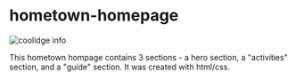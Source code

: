 # hometown-homepage

![coolidge info](https://user-images.githubusercontent.com/78624890/199793367-82716722-2c91-43e2-b783-3a4524f9c864.png)

This hometown hompage contains 3 sections - a hero section, a "activities" section, and a "guide" section. It was created with html/css. 
